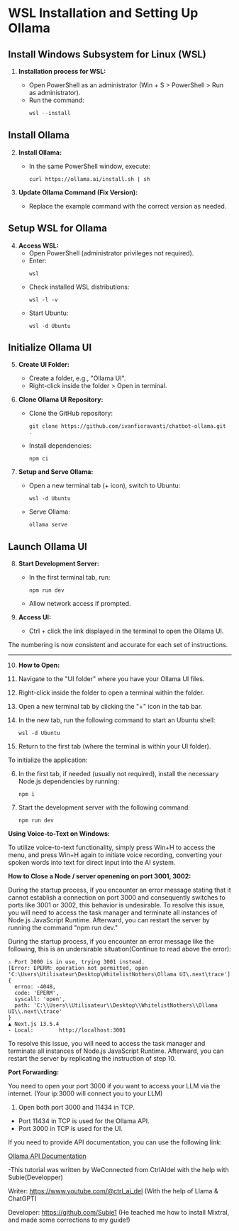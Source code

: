 # WSL Installation and Setting Up Ollama
## Install Windows Subsystem for Linux (WSL)

1. **Installation process for WSL:**
   
   - Open PowerShell as an administrator (Win + S > PowerShell > Run as administrator).
   - Run the command:
     ```powershell
     wsl --install
     ```

## Install Ollama

2. **Install Ollama:**
   - In the same PowerShell window, execute:
     ```shell
     curl https://ollama.ai/install.sh | sh
     ```

3. **Update Ollama Command (Fix Version):**
   - Replace the example command with the correct version as needed.

## Setup WSL for Ollama

4. **Access WSL:**
   - Open PowerShell (administrator privileges not required).
   - Enter:
     ```shell
     wsl
     ```
   - Check installed WSL distributions:
     ```shell
     wsl -l -v
     ```
   - Start Ubuntu:
     ```shell
     wsl -d Ubuntu
     ```

## Initialize Ollama UI

5. **Create UI Folder:**
   - Create a folder, e.g., "Ollama UI".
   - Right-click inside the folder > Open in terminal.

6. **Clone Ollama UI Repository:**
   - Clone the GitHub repository:
     ```shell
     git clone https://github.com/ivanfioravanti/chatbot-ollama.git .
     ```
   - Install dependencies:
     ```shell
     npm ci
     ```

7. **Setup and Serve Ollama:**
   - Open a new terminal tab (+ icon), switch to Ubuntu:
     ```shell
     wsl -d Ubuntu
     ```
   - Serve Ollama:
     ```shell
     ollama serve
     ```

## Launch Ollama UI

8. **Start Development Server:**
   - In the first terminal tab, run:
     ```shell
     npm run dev
     ```
   - Allow network access if prompted.

9. **Access UI:**
   - Ctrl + click the link displayed in the terminal to open the Ollama UI.

The numbering is now consistent and accurate for each set of instructions.
________________________________________

10. **How to Open:**

1. Navigate to the "UI folder" where you have your Ollama UI files.
2. Right-click inside the folder to open a terminal within the folder.
3. Open a new terminal tab by clicking the "+" icon in the tab bar.
4. In the new tab, run the following command to start an Ubuntu shell:
   ```
   wsl -d Ubuntu
   ```
5. Return to the first tab (where the terminal is within your UI folder).

To initialize the application:

6. In the first tab, if needed (usually not required), install the necessary Node.js dependencies by running:
   ```
   npm i
   ```
7. Start the development server with the following command:
   ```
   npm run dev
   ```

**Using Voice-to-Text on Windows:**

To utilize voice-to-text functionality, simply press Win+H to access the menu, and press Win+H again to initiate voice recording, converting your spoken words into text for direct input into the AI system.

**How to Close a Node / server openening on port 3001, 3002:**

During the startup process, if you encounter an error message stating that it cannot establish a connection on port 3000 and consequently switches to ports like 3001 or 3002, this behavior is undesirable. To resolve this issue, you will need to access the task manager and terminate all instances of Node.js JavaScript Runtime. Afterward, you can restart the server by running the command "npm run dev."

During the startup process, if you encounter an error message like the following, this is an undersirable situation(Continue to read above the error):

```
⚠ Port 3000 is in use, trying 3001 instead.
[Error: EPERM: operation not permitted, open 'C:\Users\Utilisateur\Desktop\WhitelistNothers\Ollama UI\.next\trace'] {
  errno: -4048,
  code: 'EPERM',
  syscall: 'open',
  path: 'C:\\Users\\Utilisateur\\Desktop\\WhitelistNothers\\Ollama UI\\.next\\trace'
}
▲ Next.js 13.5.4
- Local:        http://localhost:3001
```

To resolve this issue, you will need to access the task manager and terminate all instances of Node.js JavaScript Runtime. Afterward, you can restart the server by replicating the instruction of step 10.

**Port Forwarding:**

You need to open your port 3000 if you want to access your LLM via the internet. (Your ip:3000 will connect you to your LLM)

1. Open both port 3000 and 11434 in TCP.
- Port 11434 in TCP is used for the Ollama API.
- Port 3000 in TCP is used for the UI.

If you need to provide API documentation, you can use the following link:

[Ollama API Documentation](https://github.com/ollama/ollama/blob/main/docs/api.md)


-This tutorial was written by WeConnected from CtrlAIdel with the help with Subie(Developper)

Writer: https://www.youtube.com/@ctrl_ai_del  (With the help of Llama & ChatGPT)

Developer: https://github.com/Subie1  (He teached me how to install Mixtral, and made some corrections to my guide!)
